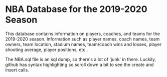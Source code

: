 # NBA Database for the 2019-2020 Season

This database contains information on players, coaches, and teams for the 2019-2020 season. Information such as player names, coach names, team owners, team location, stadium names, team/coach wins and losses, player shooting average, player positions, etc..

The NBA.sql file is an sql dump, so there's a lot of 'junk' in there. Luckily, github has syntax highlighting so scroll down a bit to see the create and insert calls.
